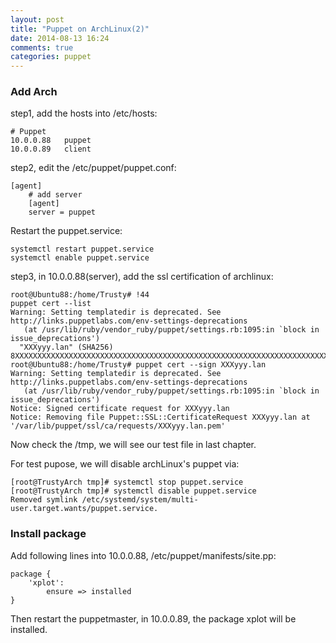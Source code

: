 ```yaml
---
layout: post
title: "Puppet on ArchLinux(2)"
date: 2014-08-13 16:24
comments: true
categories: puppet
---
```

### Add Arch 
step1, add the hosts into /etc/hosts:   

```
# Puppet 
10.0.0.88	puppet
10.0.0.89	client

```
step2, edit the /etc/puppet/puppet.conf:     

```
[agent]
    # add server
    [agent]
    server = puppet

```
Restart the puppet.service:   

```
systemctl restart puppet.service
systemctl enable puppet.service

```
step3, in 10.0.0.88(server), add the ssl certification of archlinux:    

```
root@Ubuntu88:/home/Trusty# !44
puppet cert --list
Warning: Setting templatedir is deprecated. See http://links.puppetlabs.com/env-settings-deprecations
   (at /usr/lib/ruby/vendor_ruby/puppet/settings.rb:1095:in `block in issue_deprecations')
  "XXXyyy.lan" (SHA256) 8XXXXXXXXXXXXXXXXXXXXXXXXXXXXXXXXXXXXXXXXXXXXXXXXXXXXXXXXXXXXXXXXXXXXXX
root@Ubuntu88:/home/Trusty# puppet cert --sign XXXyyy.lan
Warning: Setting templatedir is deprecated. See http://links.puppetlabs.com/env-settings-deprecations
   (at /usr/lib/ruby/vendor_ruby/puppet/settings.rb:1095:in `block in issue_deprecations')
Notice: Signed certificate request for XXXyyy.lan
Notice: Removing file Puppet::SSL::CertificateRequest XXXyyy.lan at '/var/lib/puppet/ssl/ca/requests/XXXyyy.lan.pem'

```
Now check the /tmp, we will see our test file in last chapter.    

For test pupose, we will disable archLinux's puppet via:    

```
[root@TrustyArch tmp]# systemctl stop puppet.service
[root@TrustyArch tmp]# systemctl disable puppet.service
Removed symlink /etc/systemd/system/multi-user.target.wants/puppet.service.

```

### Install package
Add following lines into 10.0.0.88, /etc/puppet/manifests/site.pp:    

```
package {
    'xplot':
        ensure => installed
}

```
Then restart the puppetmaster, in 10.0.0.89, the package xplot will be installed.    

